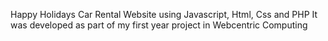 Happy Holidays Car Rental Website using Javascript, Html, Css and PHP
It was developed as part of my first year project in Webcentric Computing
